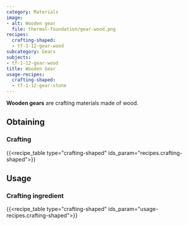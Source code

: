 ```yaml
---
category: Materials
image:
- alt: Wooden gear
  file: thermal-foundation/gear-wood.png
recipes:
  crafting-shaped:
  - tf-1-12-gear-wood
subcategory: Gears
subjects:
- tf-1-12-gear-wood
title: Wooden Gear
usage-recipes:
  crafting-shaped:
  - tf-1-12-gear-stone
---
```


**Wooden gears** are crafting materials made of wood.


Obtaining
---------

### Crafting
{{<recipe_table type="crafting-shaped" ids_param="recipes.crafting-shaped">}}


Usage
-----

### Crafting ingredient
{{<recipe_table type="crafting-shaped" ids_param="usage-recipes.crafting-shaped">}}
